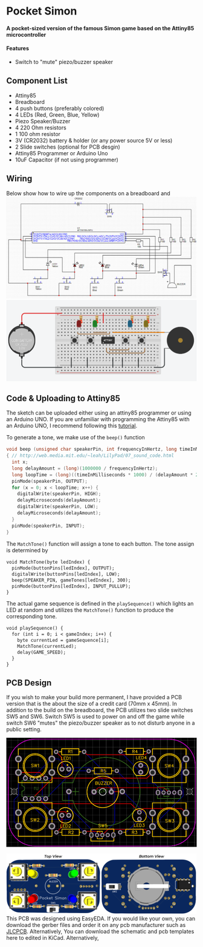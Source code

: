 # Pocket Simon
#### A pocket-sized version of the famous Simon game based on the Attiny85 microcontroller
#### Features
+ Switch to "mute" piezo/buzzer speaker
## Component List
+ Attiny85
+ Breadboard
+ 4 push buttons (preferably colored)
+ 4 LEDs (Red, Green, Blue, Yellow)
+ Piezo Speaker/Buzzer
+ 4 220 Ohm resistors
+ 1 100 ohm resistor
+ 3V (CR2032) battery & holder (or any power source 5V or less)
+ 2 Slide switches (optional for PCB desgin) 
+ Attiny85 Programmer or Arduino Uno
+ 10uF Capacitor (if not using programmer)
## Wiring
Below show how to wire up the components on a breadboard and
![Schematic](https://github.com/NeonVulture/Arduino-Projects/blob/main/Pocket-Simon/Assets/Schematic.PNG "Schematic")
![Breadboard Wiring](https://github.com/NeonVulture/Arduino-Projects/blob/main/Pocket-Simon/Assets/Wiring_Diagram.PNG "Breadboard Wiring")
## Code & Uploading to Attiny85
The sketch can be uploaded either using an attiny85 programmer or using an Arduino UNO. If you are unfamiliar with programming the Attiny85 with an Arduino UNO, I recommend following this [tutorial](https://create.arduino.cc/projecthub/arjun/programming-attiny85-with-arduino-uno-afb829).

To generate a tone, we make use of the `beep()` function 
```c
void beep (unsigned char speakerPin, int frequencyInHertz, long timeInMilliseconds)
{ // http://web.media.mit.edu/~leah/LilyPad/07_sound_code.html
  int x;
  long delayAmount = (long)(1000000 / frequencyInHertz);
  long loopTime = (long)((timeInMilliseconds * 1000) / (delayAmount * 2));
  pinMode(speakerPin, OUTPUT);
  for (x = 0; x < loopTime; x++) {
    digitalWrite(speakerPin, HIGH);
    delayMicroseconds(delayAmount);
    digitalWrite(speakerPin, LOW);
    delayMicroseconds(delayAmount);
  }
  pinMode(speakerPin, INPUT);
}
```
The `MatchTone()` function will assign a tone to each button. The tone assign is determined by
```
void MatchTone(byte ledIndex) {
  pinMode(buttonPins[ledIndex], OUTPUT);
  digitalWrite(buttonPins[ledIndex], LOW);
  beep(SPEAKER_PIN, gameTones[ledIndex], 300);
  pinMode(buttonPins[ledIndex], INPUT_PULLUP);
}
```
The actual game sequence is defined in the `playSequence()` which lights an LED at random and utilizes the `MatchTone()` function to produce the corresponding tone.
```
void playSequence() {
  for (int i = 0; i < gameIndex; i++) {
    byte currentLed = gameSequence[i];
    MatchTone(currentLed);
    delay(GAME_SPEED);
  }
}
```

## PCB Design
If you wish to make your build more permanent, I have provided a PCB version that is the about the size of a credit card (70mm x 45mm). In addition to the build on the breadboard, the PCB utilizes two slide switches SW5 and SW6. Switch SW5 is used to power on and off the game while switch SW6 "mutes" the piezo/buzzer speaker as to not disturb anyone in a public setting.
<p align="center">
  <img src="https://github.com/NeonVulture/Arduino-Projects/blob/main/Pocket-Simon/Assets/PCB_FullView.PNG?raw=true" alt="PCB View"/>
</p>

![PCB 3D View](https://github.com/NeonVulture/Arduino-Projects/blob/main/Pocket-Simon/Assets/PCB_FullView_3D.PNG "PCB 3D View")
This PCB was designed using EasyEDA. If you would like your own, you can download the gerber files and order it on any pcb manufacturer such as [JLCPCB](https://jlcpcb.com/VBS?utm_source=bing_ads&utm_medium=cpc&utm_campaign=JP_ALL_20200709&msclkid=9ef340d94811193b322f218aa54c1cd9). Alternatively, You can download the schematic and pcb templates here to edited in KiCad. Alternatively, 
